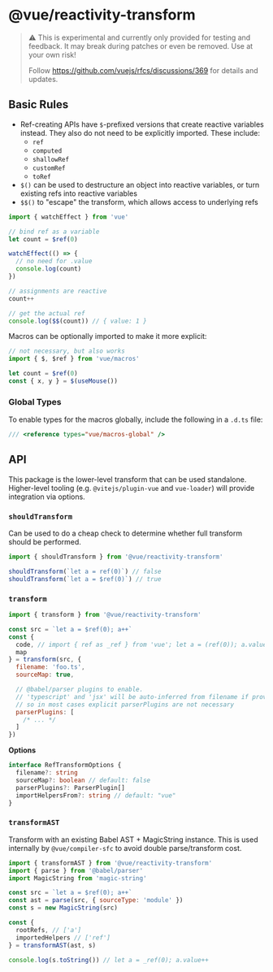 # @vue/reactivity-transform

> ⚠️ This is experimental and currently only provided for testing and feedback. It may break during patches or even be
> removed. Use at your own risk!
>
> Follow https://github.com/vuejs/rfcs/discussions/369 for details and updates.

## Basic Rules

- Ref-creating APIs have `$`-prefixed versions that create reactive variables instead. They also do not need to be
  explicitly imported. These include:
    - `ref`
    - `computed`
    - `shallowRef`
    - `customRef`
    - `toRef`
- `$()` can be used to destructure an object into reactive variables, or turn existing refs into reactive variables
- `$$()` to "escape" the transform, which allows access to underlying refs

```js
import { watchEffect } from 'vue'

// bind ref as a variable
let count = $ref(0)

watchEffect(() => {
  // no need for .value
  console.log(count)
})

// assignments are reactive
count++

// get the actual ref
console.log($$(count)) // { value: 1 }
```

Macros can be optionally imported to make it more explicit:

```js
// not necessary, but also works
import { $, $ref } from 'vue/macros'

let count = $ref(0)
const { x, y } = $(useMouse())
```

### Global Types

To enable types for the macros globally, include the following in a `.d.ts` file:

```ts
/// <reference types="vue/macros-global" />
```

## API

This package is the lower-level transform that can be used standalone. Higher-level tooling (e.g. `@vitejs/plugin-vue`
and `vue-loader`) will provide integration via options.

### `shouldTransform`

Can be used to do a cheap check to determine whether full transform should be performed.

```js
import { shouldTransform } from '@vue/reactivity-transform'

shouldTransform(`let a = ref(0)`) // false
shouldTransform(`let a = $ref(0)`) // true
```

### `transform`

```js
import { transform } from '@vue/reactivity-transform'

const src = `let a = $ref(0); a++`
const {
  code, // import { ref as _ref } from 'vue'; let a = (ref(0)); a.value++"
  map
} = transform(src, {
  filename: 'foo.ts',
  sourceMap: true,

  // @babel/parser plugins to enable.
  // 'typescript' and 'jsx' will be auto-inferred from filename if provided,
  // so in most cases explicit parserPlugins are not necessary
  parserPlugins: [
    /* ... */
  ]
})
```

**Options**

```ts
interface RefTransformOptions {
  filename?: string
  sourceMap?: boolean // default: false
  parserPlugins?: ParserPlugin[]
  importHelpersFrom?: string // default: "vue"
}
```

### `transformAST`

Transform with an existing Babel AST + MagicString instance. This is used internally by `@vue/compiler-sfc` to avoid
double parse/transform cost.

```js
import { transformAST } from '@vue/reactivity-transform'
import { parse } from '@babel/parser'
import MagicString from 'magic-string'

const src = `let a = $ref(0); a++`
const ast = parse(src, { sourceType: 'module' })
const s = new MagicString(src)

const {
  rootRefs, // ['a']
  importedHelpers // ['ref']
} = transformAST(ast, s)

console.log(s.toString()) // let a = _ref(0); a.value++
```
